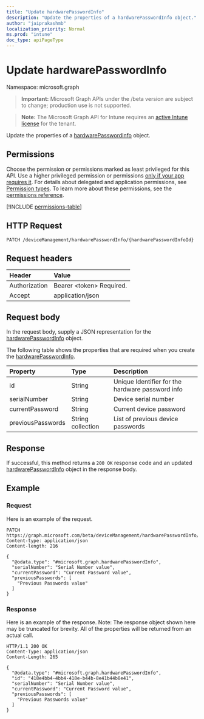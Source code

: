 ```yaml
---
title: "Update hardwarePasswordInfo"
description: "Update the properties of a hardwarePasswordInfo object."
author: "jaiprakashmb"
localization_priority: Normal
ms.prod: "intune"
doc_type: apiPageType
---
```


# Update hardwarePasswordInfo

Namespace: microsoft.graph

> **Important:** Microsoft Graph APIs under the /beta version are subject to change; production use is not supported.

> **Note:** The Microsoft Graph API for Intune requires an [active Intune license](https://go.microsoft.com/fwlink/?linkid=839381) for the tenant.

Update the properties of a [hardwarePasswordInfo](../resources/intune-deviceconfig-hardwarepasswordinfo.md) object.

## Permissions
Choose the permission or permissions marked as least privileged for this API. Use a higher privileged permission or permissions [only if your app requires it](/graph/permissions-overview#best-practices-for-using-microsoft-graph-permissions). For details about delegated and application permissions, see [Permission types](/graph/permissions-overview#permission-types). To learn more about these permissions, see the [permissions reference](/graph/permissions-reference).

<!-- { "blockType": "permissions", "name": "intune_deviceconfig_hardwarepasswordinfo_update" } -->
[!INCLUDE [permissions-table](../includes/permissions/intune-deviceconfig-hardwarepasswordinfo-update-permissions.md)]

## HTTP Request
<!-- {
  "blockType": "ignored"
}
-->
``` http
PATCH /deviceManagement/hardwarePasswordInfo/{hardwarePasswordInfoId}
```

## Request headers
|Header|Value|
|:---|:---|
|Authorization|Bearer &lt;token&gt; Required.|
|Accept|application/json|

## Request body
In the request body, supply a JSON representation for the [hardwarePasswordInfo](../resources/intune-deviceconfig-hardwarepasswordinfo.md) object.

The following table shows the properties that are required when you create the [hardwarePasswordInfo](../resources/intune-deviceconfig-hardwarepasswordinfo.md).

|Property|Type|Description|
|:---|:---|:---|
|id|String|Unique Identifier for the hardware password info|
|serialNumber|String|Device serial number|
|currentPassword|String|Current device password|
|previousPasswords|String collection|List of previous device passwords|



## Response
If successful, this method returns a `200 OK` response code and an updated [hardwarePasswordInfo](../resources/intune-deviceconfig-hardwarepasswordinfo.md) object in the response body.

## Example

### Request
Here is an example of the request.
``` http
PATCH https://graph.microsoft.com/beta/deviceManagement/hardwarePasswordInfo/{hardwarePasswordInfoId}
Content-type: application/json
Content-length: 216

{
  "@odata.type": "#microsoft.graph.hardwarePasswordInfo",
  "serialNumber": "Serial Number value",
  "currentPassword": "Current Password value",
  "previousPasswords": [
    "Previous Passwords value"
  ]
}
```

### Response
Here is an example of the response. Note: The response object shown here may be truncated for brevity. All of the properties will be returned from an actual call.
``` http
HTTP/1.1 200 OK
Content-Type: application/json
Content-Length: 265

{
  "@odata.type": "#microsoft.graph.hardwarePasswordInfo",
  "id": "418e4bb4-4bb4-418e-b44b-8e41b44b8e41",
  "serialNumber": "Serial Number value",
  "currentPassword": "Current Password value",
  "previousPasswords": [
    "Previous Passwords value"
  ]
}
```
